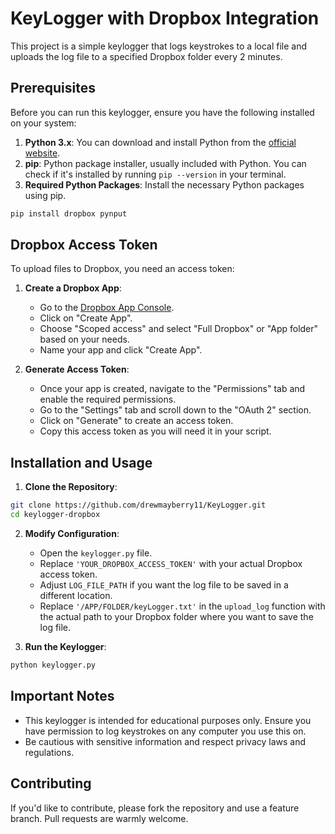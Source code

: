 
# KeyLogger with Dropbox Integration

This project is a simple keylogger that logs keystrokes to a local file and uploads the log file to a specified Dropbox folder every 2 minutes.

## Prerequisites

Before you can run this keylogger, ensure you have the following installed on your system:

1. **Python 3.x**: You can download and install Python from the [official website](https://www.python.org/downloads/).
2. **pip**: Python package installer, usually included with Python. You can check if it's installed by running `pip --version` in your terminal.
3. **Required Python Packages**: Install the necessary Python packages using pip.

```sh
pip install dropbox pynput
```

## Dropbox Access Token

To upload files to Dropbox, you need an access token:

1. **Create a Dropbox App**:
   - Go to the [Dropbox App Console](https://www.dropbox.com/developers/apps).
   - Click on "Create App".
   - Choose "Scoped access" and select "Full Dropbox" or "App folder" based on your needs.
   - Name your app and click "Create App".

2. **Generate Access Token**:
   - Once your app is created, navigate to the "Permissions" tab and enable the required permissions.
   - Go to the "Settings" tab and scroll down to the "OAuth 2" section.
   - Click on "Generate" to create an access token.
   - Copy this access token as you will need it in your script.

## Installation and Usage

1. **Clone the Repository**:

```sh
git clone https://github.com/drewmayberry11/KeyLogger.git
cd keylogger-dropbox
```

2. **Modify Configuration**:
   - Open the `keylogger.py` file.
   - Replace `'YOUR_DROPBOX_ACCESS_TOKEN'` with your actual Dropbox access token.
   - Adjust `LOG_FILE_PATH` if you want the log file to be saved in a different location.
   - Replace `'/APP/FOLDER/keyLogger.txt'` in the `upload_log` function with the actual path to your Dropbox folder where you want to save the log file.

3. **Run the Keylogger**:

```sh
python keylogger.py
```


## Important Notes

- This keylogger is intended for educational purposes only. Ensure you have permission to log keystrokes on any computer you use this on.
- Be cautious with sensitive information and respect privacy laws and regulations.

## Contributing

If you'd like to contribute, please fork the repository and use a feature branch. Pull requests are warmly welcome.

